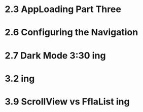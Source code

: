 # 2.3 AppLoading Part Three

# 2.6 Configuring the Navigation

# 2.7 Dark Mode 3:30 ing

# 3.2 ing

# 3.9 ScrollView vs FflaList ing
